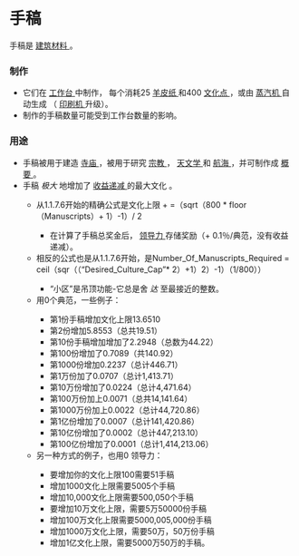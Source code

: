 # 手稿
<p>
    手稿是
  <a href="#Resources">
      建筑材料
  </a>
    。
</p>

### 制作
<ul>
    <li>
        它们在
      <a href="#workshop">
          工作台
      </a>
        中制作，
        每个消耗25
      <a href="#parchment">
          羊皮纸
      </a>
        和400
      <a href="#culture">
          文化点
      </a>
        ，或由
      <a href="#Buildings#Steamworks">
          蒸汽机
      </a>
        自动生成
        （
      <a href="#workshop#Printing_Press">
          印刷机
      </a>
        升级）。
    </li>
    <li>
        制作的手稿数量可能受到工作台数量的影响。
    </li>
  </ul>

### 用途
<ul>
    <li>
        手稿被用于建造
      <a href="?file=001-猫咪百科/01-建筑物/07-文化建筑#寺庙">
          寺庙
      </a>
        ，被用于研究
      <a href="?file=001-猫咪百科/03-科技/01-科技#宗教">
          宗教
      </a>
        ，
      <a href="?file=001-猫咪百科/03-科技/01-科技#天文学">
          天文学
      </a>
        和
      <a href="#Technologies#Navigation">
          航海
      </a>
        ，并可制作成
      <a href="#compendium">
          概要
      </a>
        。
    </li>
    <li>
        手稿
      <em>
          极大
      </em>
        地增加了
      <a href="#Diminishing+Returns">
          收益递减
      </a>
        的最大文化
        。
    </li>
    <ul>
      <li>
          从1.1.7.6开始的精确公式是文化上限 + =（sqrt（800 * floor（Manuscripts）+ 1）-1）/ 2
      </li>
      <ul>
        <li>
            在计算了手稿总奖金后，
          <a href="#Paragon">
              领导力
          </a>
            存储奖励（+ 0.1％/典范，没有收益递减）。
        </li>
      </ul>
      <li>
          相反的公式也是从1.1.7.6开始，是Number_Of_Manuscripts_Required = ceil（sqr（（“Desired_Culture_Cap”* 2）+1）2）-1）（1/800））
      </li>
      <ul>
        <li>
            “小区”是吊顶功能-它总是舍
          <em>
              达
          </em>
            至最接近的整数。
        </li>
      </ul>
      <li>
          用0个典范，一些例子：
      </li>
      <ul>
        <li>
            第1份手稿增加文化上限13.6510
        </li>
        <li>
            第2份增加5.8553（总共19.51）
        </li>
        <li>
            第10份手稿增加增加了2.2948（总数为44.22）
        </li>
        <li>
            第100份增加了0.7089（共140.92）
        </li>
        <li>
            第1000份增加0.2237（总计446.71）
        </li>
        <li>
            第1万份加了0.0707（总计1,413.71）
        </li>
        <li>
            第10万份增加了0.0224（总计4,471.64）
        </li>
        <li>
            第100万份加上0.0071（总共14,141.64）
        </li>
        <li>
            第1000万份加上0.0022（总计44,720.86）
        </li>
        <li>
            第1亿份增加了0.0007（总计141,420.86）
        </li>
        <li>
            第10亿份增加了0.0002（总计447,213.10）
        </li>
        <li>
            第100亿份增加了0.0001（总计1,414,213.06）
        </li>
      </ul>
      <li>
          另一种方式的例子，也用0 领导力：
      </li>
      <ul>
        <li>
            要增加你的文化上限100需要51手稿
        </li>
        <li>
            增加1000文化上限需要5005个手稿
        </li>
        <li>
            增加10,000文化上限需要500,050个手稿
        </li>
        <li>
            要增加10万文化上限，需要5万50000份手稿
        </li>
        <li>
            增加100万文化上限需要5000,005,000份手稿
        </li>
        <li>
            增加1000万文化上限，需要50万，50万份手稿
        </li>
        <li>
            增加1亿文化上限，需要5000万50万的手稿。
        </li>
      </ul>
    </ul>
  </ul>